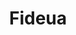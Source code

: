 ---
title: Fideua
favorite: true
source: Vegetarian Times
source_url: http://www.vegetariantimes.com/recipe/fideua/?utm_source=Vegetarian&utm_medium=newsletter&utm_campaign=Vegetarian
yield: Serves 8
active_time: 
total_time: 
tags: 
  - veg
  - mexican
image: /uploads/fideua.jpg
ingredients: |-
  * 2 Tbs. olive oil, divided 
  * 8 oz. angel hair pasta, broken into 2-inch lengths (2 cups) 
  * 1 medium onion, chopped (1 1/2 cups) 
  * 2 cups sliced wild mushroom mix (such as fresh shiitake, cremini, and oyster mushrooms) 
  * 1/2 8-oz. pkg. soy chorizo (1 sausage), halved and cut into 1/4-inch-thick slices, optional 
  * 1 small red bell pepper, cut into chunks 
  * 1/4 cup chopped fresh parsley, divided 
  * 3 cloves garlic, minced (1 Tbs.) 
  * 1/2 tsp. smoked paprika 
  * 1 8-oz. can sodium-free tomato sauce 
  * 2 cups mushroom broth or low-sodium vegetable broth 
  * 8 oz. fresh asparagus, trimmed and cut into 2-inch pieces 
instructions: |-
  * Heat 1 Tbs. oil in wok, paella pan, or large skillet over medium heat. Add pasta, and cook 3 to 4 minutes, or until lightly browned and opaque, stirring constantly. Transfer pasta to paper-towel-lined plate to drain. 
  * Add remaining 1 Tbs. oil to pan, and heat over medium heat. Add onion, and cook 3 to 4 minutes, or until soft. Stir in mushrooms, soy chorizo (if using), bell pepper, 2 Tbs. parsley, garlic, and smoked paprika, and cook 5 to 7 minutes, or until most liquid has evaporated. 
  * Stir in tomato sauce. Add pasta, broth, and 1/2 cup water, and season with salt and pepper, if desired. Cover, reduce heat to medium-low, and simmer 5 minutes, stirring frequently. Add asparagus, and cover; simmer 3 minutes. 
  * Preheat oven to broil. If using wok or skillet, transfer pasta mixture to 10-inch or larger round cake pan. Place paella pan or cake pan under broiler, and broil 3 to 4 minutes, or just until pasta is crisp on top. (Watch carefully-it burns quickly.) Sprinkle with remaining 2 Tbs. parsley. 
notes: |-
  5oz spaghetti subbed, diced tomatoes instead of sauce, 5 cloves garlic, used field roast Mexican sausage but should try chorizo seitan<br>
  Start with softening onions in oil, add everything but asparagus, boil for 5 minutes, cover and let simmer until peppers are soft, add asparagus<br>
  Try broiling for longer than 5 minutes
---